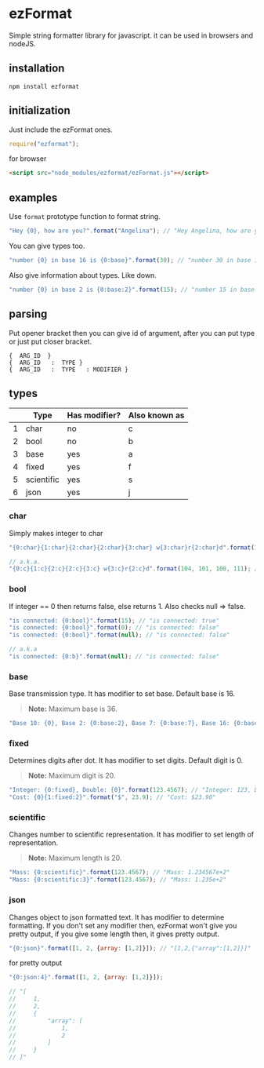 ezFormat
=================

Simple string formatter library for javascript. it can be used in browsers and nodeJS.

installation
-------------

    npm install ezformat


initialization
---------

Just include the ezFormat ones.
```javascript
require("ezformat");
```

for browser
```html
<script src="node_modules/ezformat/ezFormat.js"></script>
```

examples
----------------

Use `format` prototype function to format string.

```javascript
"Hey {0}, how are you?".format("Angelina"); // "‌Hey Angelina, how are you?"
```

You can give types too.

```javascript
"number {0} in base 16 is {0:base}".format(30); // ‌"number 30 in base 16 is 1e"
```

Also give information about types. Like down.


```javascript
"number {0} in base 2 is {0:base:2}".format(15); // ‌"number 15 in base 2 is 1111"
```

parsing
---------------
Put opener bracket then you can give id of argument, after you can put type or just put closer bracket.
```
{  ARG_ID  }
{  ARG_ID   :  TYPE }
{  ARG_ID   :  TYPE   : MODIFIER }
```

types
-------------
|                  | Type                         | Has modifier?    | Also known as    |
 ----------------- | ---------------------------- | ---------------- | ------------------
| 1                | char                         | no               | c               |
| 2                | bool                         | no               | b               |
| 3                | base                         | yes              | a              |
| 4                | fixed                        | yes              | f              |
| 5                | scientific                   | yes              | s              |
| 6                | json                         | yes              | j              |

### char

Simply makes integer to char

```javascript
"{0:char}{1:char}{2:char}{2:char}{3:char} w{3:char}r{2:char}d".format(104, 101, 108, 111); // "hello world"

// a.k.a.
"{0:c}{1:c}{2:c}{2:c}{3:c} w{3:c}r{2:c}d".format(104, 101, 108, 111); // "hello world"
```

### bool

If integer == 0 then returns false, else returns 1. Also checks null => false.

```javascript
"is connected: {0:bool}".format(15); // "is connected: true"
"is connected: {0:bool}".format(0); // "is connected: false"
"is connected: {0:bool}".format(null); // "is connected: false"

// a.k.a
"is connected: {0:b}".format(null); // "is connected: false"
```

### base

Base transmission type. It has modifier to set base. Default base is 16.

> **Note:**
> Maximum base is 36.

```javascript
"Base 10: {0}, Base 2: {0:base:2}, Base 7: {0:base:7}, Base 16: {0:base}".format(15); // "Base 10: 100, Base 2: 1100100, Base 7: 202, Base 16: 64"
```

### fixed

Determines digits after dot. It has modifier to set digits. Default digit is 0.

> **Note:**
> Maximum digit is 20.

```javascript
"Integer: {0:fixed}, Double: {0}".format(123.4567); // "Integer: 123, Double: 123.4567"
"Cost: {0}{1:fixed:2}".format("$", 23.9); // "Cost: $23.90"
```

### scientific

Changes number to scientific representation. It has modifier to set length of representation.

> **Note:**
> Maximum length is 20.

```javascript
"Mass: {0:scientific}".format(123.4567); // "Mass: 1.234567e+2"
"Mass: {0:scientific:3}".format(123.4567); // "Mass: 1.235e+2"
```

### json

Changes object to json formatted text. It has modifier to determine formatting. If you don't set any modifier then, ezFormat won't give you pretty output, if you give some length then, it gives pretty output.

```javascript
"{0:json}".format([1, 2, {array: [1,2]}]); // "[1,2,{"array":[1,2]}]"
```

for pretty output

```javascript
"{0:json:4}".format([1, 2, {array: [1,2]}]);

// "[
//     1,
//     2,
//     {
//         "array": [
//             1,
//             2
//         ]
//     }
// ]"

```

